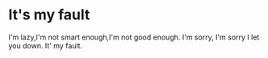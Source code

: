 # It's my fault
I'm lazy,I'm not smart enough,I'm not good enough.
I'm sorry, I'm sorry I let you down.
It' my fault.
